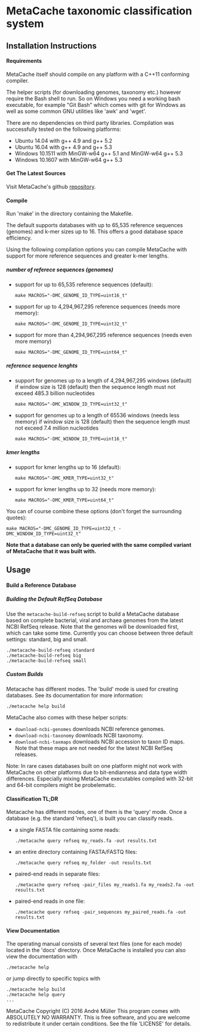 # MetaCache taxonomic classification system

## Installation Instructions

#### Requirements
MetaCache itself should compile on any platform with a C++11 conforming compiler.

The helper scripts (for downloading genomes, taxonomy etc.) however require the Bash shell to run. So on Windows you need a working bash executable, for example "Git Bash" which comes with git for Windows as well as some common GNU utilities like 'awk' and 'wget'.

There are no dependencies on third party libraries.
Compilation was successfully tested on the following platforms:
- Ubuntu 14.04 with g++ 4.9 and g++ 5.2
- Ubuntu 16.04 with g++ 4.9 and g++ 5.3
- Windows 10.1511 with MinGW-w64 g++ 5.1 and MinGW-w64 g++ 5.3
- Windows 10.1607 with MinGW-w64 g++ 5.3


#### Get The Latest Sources
Visit MetaCache's github [repository].


#### Compile
Run 'make' in the directory containing the Makefile.

The default supports databases with up to 65,535 reference sequences (genomes) and k-mer sizes up to 16. This offers a good database space efficiency.

Using the following compilation options you can compile MetaCache with support for more reference sequences and greater k-mer lengths.

##### number of referece sequences (genomes)

* support for up to 65,535 reference sequences (default):
  ```
  make MACROS="-DMC_GENOME_ID_TYPE=uint16_t"
  ```

* support for up to 4,294,967,295 reference sequences (needs more memory):
  ```
  make MACROS="-DMC_GENOME_ID_TYPE=uint32_t"
  ```

* support for more than 4,294,967,295 reference sequences (needs even more memory)
  ```
  make MACROS="-DMC_GENOME_ID_TYPE=uint64_t"
  ```

##### reference sequence lenghts
* support for genomes up to a length of 4,294,967,295 windows (default)
  if window size is 128 (default) then the sequence length must not exceed 485.3 billion nucleotides
  ```
  make MACROS="-DMC_WINDOW_ID_TYPE=uint32_t"
  ```

* support for genomes up to a length of 65536 windows (needs less memory)
  if window size is 128 (default) then the sequence length must not exceed 7.4 million nucleotides
  ```
  make MACROS="-DMC_WINDOW_ID_TYPE=uint16_t"
  ```


##### kmer lengths
* support for kmer lengths up to 16 (default):
  ```
  make MACROS="-DMC_KMER_TYPE=uint32_t"
  ```

* support for kmer lengths up to 32 (needs more memory):
  ```
  make MACROS="-DMC_KMER_TYPE=uint64_t"
  ```

You can of course combine these options (don't forget the surrounding quotes):
  ```
  make MACROS="-DMC_GENOME_ID_TYPE=uint32_t -DMC_WINDOW_ID_TYPE=uint32_t"
  ```

**Note that a database can only be queried with the same compiled variant of MetaCache that it was built with.**


## Usage
   
#### Build a Reference Database

##### Building the Default RefSeq Database
Use the ```metacache-build-refseq``` script to build a MetaCache database based on complete bacterial, viral and archaea genomes from the latest NCBI RefSeq release. Note that the genomes will be downloaded first, which can take some time. Currently you can choose between three default settings: standard, big and small.
```
./metacache-build-refseq standard
./metacache-build-refseq big
./metacache-build-refseq small
```

##### Custom Builds
Metacache has different modes. The 'build' mode is used for creating databases. See its documentation for more information:
```
./metacache help build
```

MetaCache also comes with these helper scripts:
* ```download-ncbi-genomes``` downloads NCBI reference genomes.
* ```download-ncbi-taxonomy``` downloads NCBI taxonomy.
* ```download-ncbi-taxmaps``` downloads NCBI accession to taxon ID maps.
     Note that these maps are not needed for the latest NCBI RefSeq releases.

Note: In rare cases databases built on one platform might not work with MetaCache on other platforms due to bit-endianness and data type width differences. Especially mixing MetaCache executables compiled with 32-bit and 64-bit compilers might be probelematic.


#### Classification TL;DR 
Metacache has different modes, one of them is the 'query' mode. Once a database (e.g. the standard 'refseq'), is built you can classify reads.
* a single FASTA file containing some reads:
  ```
  ./metacache query refseq my_reads.fa -out results.txt
  ```
* an entire directory containing FASTA/FASTQ files:
  ```
  ./metacache query refseq my_folder -out results.txt
  ```
* paired-end reads in separate files:
  ```
  ./metacache query refseq -pair_files my_reads1.fa my_reads2.fa -out results.txt
  ```
* paired-end reads in one file:
  ```
  ./metacache query refseq -pair_sequences my_paired_reads.fa -out results.txt
  ```

#### View Documentation
The operating manual consists of several text files (one for each mode) located in the 'docs' directory.
Once MetaCache is installed you can also view the documentation with 
```
./metacache help
```
or jump directly to specific topics with
```
./metacache help build
./metacache help query
...
```

MetaCache  Copyright (C) 2016  André Müller
This program comes with ABSOLUTELY NO WARRANTY.
This is free software, and you are welcome to redistribute it under certain
conditions. See the file 'LICENSE' for details.

[repository]: https://github.com/muellan/metacache
